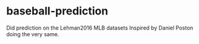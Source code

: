 # baseball-prediction
Did prediction on the Lehman2016 MLB datasets 
Inspired by Daniel Poston doing the very same. 
